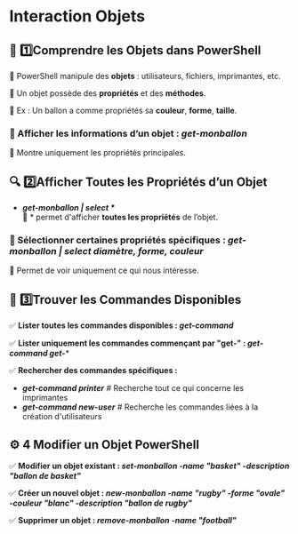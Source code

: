 # Interaction Objets

## **🎯 1️⃣️Comprendre les Objets dans PowerShell**

📌 PowerShell manipule des **objets** : utilisateurs, fichiers, imprimantes, etc.

📌 Un objet possède des **propriétés** et des **méthodes**.

📌 Ex : Un ballon a comme propriétés sa **couleur**, **forme**, **taille**.

### **🔹 Afficher les informations d’un objet : *get-monballon***

📌 Montre uniquement les propriétés principales.



## **🔍 2️⃣️Afficher Toutes les Propriétés d’un Objet**

- ***get-monballon | select \****  
📌 * permet d'afficher **toutes les propriétés** de l’objet.

### **🔹 Sélectionner certaines propriétés spécifiques : *get-monballon | select diamètre, forme, couleur***

📌 Permet de voir uniquement ce qui nous intéresse.



## **🔄 3️⃣️Trouver les Commandes Disponibles**

✅ **Lister toutes les commandes disponibles : *get-command***

✅ **Lister uniquement les commandes commençant par "get-" : *get-command get-****

✅ **Rechercher des commandes spécifiques :**

- ***get-command *printer**** # Recherche tout ce qui concerne les imprimantes  
- ***get-command new-*user**** # Recherche les commandes liées à la création d'utilisateurs



## **⚙️ 4 Modifier un Objet PowerShell**

✅ **Modifier un objet existant : *set-monballon -name "basket" -description "ballon de basket"***

✅ **Créer un nouvel objet : *new-monballon -name "rugby" -forme "ovale" -couleur "blanc" -description "ballon de rugby"***

✅ **Supprimer un objet : *remove-monballon -name "football"***




